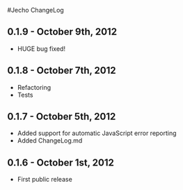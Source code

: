 
#Jecho ChangeLog

0.1.9 - October 9th, 2012
-----

- HUGE bug fixed!

0.1.8 - October 7th, 2012
-----

- Refactoring
- Tests

0.1.7 - October 5th, 2012
-----
- Added support for automatic JavaScript error reporting
- Added ChangeLog.md

0.1.6 - October 1st, 2012
-----
- First public release
